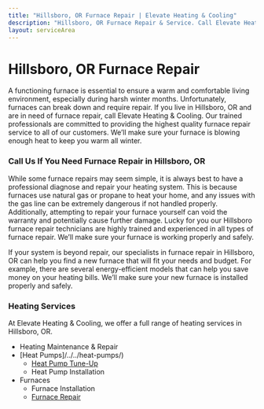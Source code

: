 ```yaml
---
title: "Hillsboro, OR Furnace Repair | Elevate Heating & Cooling"
description: "Hillsboro, OR Furnace Repair & Service. Call Elevate Heating & Cooling today to schedule."
layout: serviceArea
---
```


# Hillsboro, OR Furnace Repair

A functioning furnace is essential to ensure a warm and comfortable living environment, especially during harsh winter months. Unfortunately, furnaces can break down and require repair. If you live in Hillsboro, OR and are in need of furnace repair, call Elevate Heating & Cooling. Our trained professionals are committed to providing the highest quality furnace repair service to all of our customers. We’ll make sure your furnace is blowing enough heat to keep you warm all winter.

### Call Us If You Need Furnace Repair in Hillsboro, OR

While some furnace repairs may seem simple, it is always best to have a professional diagnose and repair your heating system. This is because furnaces use natural gas or propane to heat your home, and any issues with the gas line can be extremely dangerous if not handled properly. Additionally, attempting to repair your furnace yourself can void the warranty and potentially cause further damage. Lucky for you our Hillsboro furnace repair technicians are highly trained and experienced in all types of furnace repair. We’ll make sure your furnace is working properly and safely.

If your system is beyond repair, our specialists in furnace repair in Hillsboro, OR can help you find a new furnace that will fit your needs and budget. For example, there are several energy-efficient models that can help you save money on your heating bills. We’ll make sure your new furnace is installed properly and safely.

### Heating Services 

At Elevate Heating & Cooling, we offer a full range of heating services in Hillsboro, OR.

- Heating Maintenance & Repair
- [Heat Pumps]/../../heat-pumps/)
	- [Heat Pump Tune-Up](../../heat-pump-tune-up/)
	- Heat Pump Installation
- Furnaces
	- Furnace Installation
	- [Furnace Repair](../../furnace-repair-and-maintenance/)